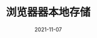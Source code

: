 ---
title: 浏览器器本地存储
date: 2021-11-07
sidebar: 'auto'
tags:
- 本地存储
- 浏览器
categories:
- 浏览器
isShowComments: true
---